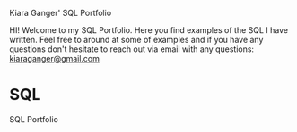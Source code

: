 Kiara Ganger' SQL Portfolio

HI!
Welcome to my SQL Portfolio. Here you find examples of the SQL I have written. Feel free to around at some of examples and if you have any questions don't hesitate to reach out via email with any questions:
kiaraganger@gmail.com











# SQL
SQL Portfolio
